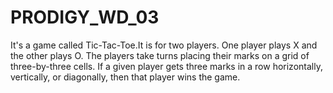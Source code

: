 # PRODIGY_WD_03
It's a game called Tic-Tac-Toe.It is for two players. One player plays X and the other plays O. The players take turns placing their marks on a grid of three-by-three cells. If a given player gets three marks in a row horizontally, vertically, or diagonally, then that player wins the game.
